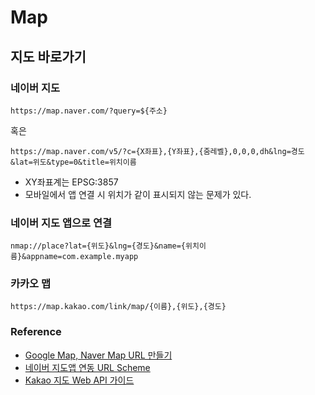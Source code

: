 # Map

## 지도 바로가기

### 네이버 지도

```text
https://map.naver.com/?query=${주소}
```
혹은
```text
https://map.naver.com/v5/?c={X좌표},{Y좌표},{줌레벨},0,0,0,dh&lng=경도&lat=위도&type=0&title=위치이름
```

- XY좌표계는 EPSG:3857
- 모바일에서 앱 연결 시 위치가 같이 표시되지 않는 문제가 있다.


### 네이버 지도 앱으로 연결

```
nmap://place?lat={위도}&lng={경도}&name={위치이름}&appname=com.example.myapp
```

### 카카오 맵

```text
https://map.kakao.com/link/map/{이름},{위도},{경도}
```

### Reference
- [Google Map, Naver Map URL 만들기 ](https://jehyunlee.github.io/2020/04/15/GIS-Python-1-GoogleMapNaverMap/)
- [네이버 지도앱 연동 URL Scheme](https://guide.ncloud-docs.com/docs/naveropenapiv3-maps-url-scheme-url-scheme)
- [Kakao 지도 Web API 가이드](https://apis.map.kakao.com/web/guide/)